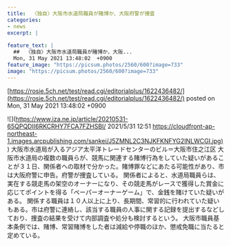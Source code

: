 ```yaml
---
title:  〈独自〉大阪市水道局職員が賭博か、大阪府警が捜査  
categories:
- news
excerpt: |
  
feature_text: |
  ##  〈独自〉大阪市水道局職員が賭博か、大阪...
  Mon, 31 May 2021 13:48:02  +0900
feature_image: "https://picsum.photos/2560/600?image=733"
image: "https://picsum.photos/2560/600?image=733"
---
```


[https://rosie.5ch.net/test/read.cgi/editorialplus/1622436482/](https://rosie.5ch.net/test/read.cgi/editorialplus/1622436482/)
posted on Mon, 31 May 2021 13:48:02  +0900

<!--more-->

![](https://www.iza.ne.jp/article/20210531-65QPQDII6RKCRHY7FCA7FZHSBI/ 2021/5/31 12:51 [https://cloudfront-ap-northeast-1.images.arcpublishing.com/sankei/J5ZMNL2C3NJKFKNFYG2INLWCGI.jpg)](https://cloudfront-ap-northeast-1.images.arcpublishing.com/sankei/J5ZMNL2C3NJKFKNFYG2INLWCGI.jpg)) 大阪市水道局が入るアジア太平洋トレードセンターのビル＝大阪市住之江区 大阪市水道局の複数の職員らが、競馬に関連する賭博行為をしていた疑いがあることが３１日、関係者への取材で分かった。賭博罪などにあたる可能性があり、市は大阪府警に申告。府警が捜査している。 関係者によると、水道局職員らは、実在する競走馬の架空のオーナーになり、その競走馬がレースで獲得した賞金に応じてポイントを得る「ペーパーオーナーゲーム」で、金銭を賭けていた疑いがある。 関係する職員は１０人以上に上り、長期間、常習的に行われていた疑いもある。市は府警に連絡し、該当する職員の人事に関する記録を提出するなどしており、捜査の結果を受けて内部調査や処分も検討するという。 大阪市職員基本条例では、賭博、常習賭博をした者は減給や停職のほか、懲戒免職に当たると定めている。
